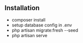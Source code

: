 ## Installation

- composer install
- setup database config in .env
- php artisan migrate:fresh --seed
- php artisan serve
